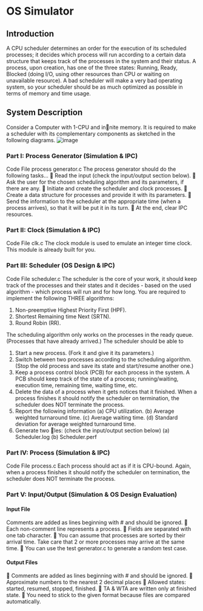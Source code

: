 # OS Simulator 

## Introduction  

A CPU scheduler determines an order for the execution of its scheduled processes; it
decides which process will run according to a certain data structure that keeps track
of the processes in the system and their status.
A process, upon creation, has one of the three states: Running, Ready, Blocked (doing
I/O, using other resources than CPU or waiting on unavailable resource).
A bad scheduler will make a very bad operating system, so your scheduler should be
as much optimized as possible in terms of memory and time usage.
## System Description
Consider a Computer with 1-CPU and innite memory. It is required to make a
scheduler with its complementary components as sketched in the following diagrams.
![image](https://user-images.githubusercontent.com/46090694/117367331-55b8e080-aec2-11eb-9b13-1d539979ae74.png)

### Part I: Process Generator (Simulation & IPC)
Code File process generator.c
The process generator should do the following tasks...
 Read the input (check the input/output section below).
 Ask the user for the chosen scheduling algorithm and its parameters, if there
are any.
 Initiate and create the scheduler and clock processes.
 Create a data structure for processes and provide it with its parameters.
 Send the information to the scheduler at the appropriate time (when a process
arrives), so that it will be put it in its turn.
 At the end, clear IPC resources.
### Part II: Clock (Simulation & IPC)
Code File clk.c
The clock module is used to emulate an integer time clock. This module is already
built for you.
### Part III: Scheduler (OS Design & IPC)
Code File scheduler.c
The scheduler is the core of your work, it should keep track of the processes and their
states and it decides - based on the used algorithm - which process will run and for
how long.
You are required to implement the following THREE algorithms:
1. Non-preemptive Highest Priority First (HPF).
2. Shortest Remaining time Next (SRTN).
3. Round Robin (RR).

The scheduling algorithm only works on the processes in the ready queue. (Processes
that have already arrived.)
The scheduler should be able to
1. Start a new process. (Fork it and give it its parameters.)
2. Switch between two processes according to the scheduling algorithm. (Stop the
old process and save its state and start/resume another one.)
3. Keep a process control block (PCB) for each process in the system. A PCB
should keep track of the state of a process; running/waiting, execution time,
remaining time, waiting time, etc.
4. Delete the data of a process when it gets notices that it finished. When a
process finishes it should notify the scheduler on termination, the scheduler
does NOT terminate the process.
5. Report the following information
(a) CPU utilization.
(b) Average weighted turnaround time.
(c) Average waiting time.
(d) Standard deviation for average weighted turnaround time.
6. Generate two les: (check the input/output section below)
(a) Scheduler.log
(b) Scheduler.perf

### Part IV: Process (Simulation & IPC)
Code File process.c
Each process should act as if it is CPU-bound.
Again, when a process finishes it should notify the scheduler on termination, the
scheduler does NOT terminate the process.

### Part V: Input/Output (Simulation & OS Design Evaluation)
#### Input File

Comments are added as lines beginning with # and should be ignored.
 Each non-comment line represents a process.
 Fields are separated with one tab character.
 You can assume that processes are sorted by their arrival time. Take care that
2 or more processes may arrive at the same time.
 You can use the test generator.c to generate a random test case.

#### Output Files

 Comments are added as lines beginning with # and should be ignored.
 Approximate numbers to the nearest 2 decimal places
 Allowed states: started, resumed, stopped, finished.
 TA & WTA are written only at finished state.
 You need to stick to the given format because files are compared automatically.


 
